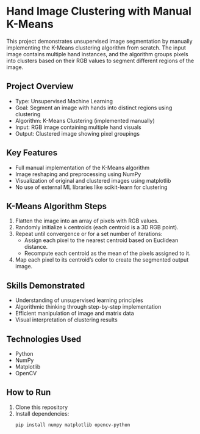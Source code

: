 # Hand Image Clustering with Manual K-Means

This project demonstrates unsupervised image segmentation by manually implementing the K-Means clustering algorithm from scratch. The input image contains multiple hand instances, and the algorithm groups pixels into clusters based on their RGB values to segment different regions of the image.

## Project Overview

- Type: Unsupervised Machine Learning
- Goal: Segment an image with hands into distinct regions using clustering
- Algorithm: K-Means Clustering (implemented manually)
- Input: RGB image containing multiple hand visuals
- Output: Clustered image showing pixel groupings

## Key Features

- Full manual implementation of the K-Means algorithm
- Image reshaping and preprocessing using NumPy
- Visualization of original and clustered images using matplotlib
- No use of external ML libraries like scikit-learn for clustering

## K-Means Algorithm Steps

1. Flatten the image into an array of pixels with RGB values.
2. Randomly initialize `k` centroids (each centroid is a 3D RGB point).
3. Repeat until convergence or for a set number of iterations:
   - Assign each pixel to the nearest centroid based on Euclidean distance.
   - Recompute each centroid as the mean of the pixels assigned to it.
4. Map each pixel to its centroid’s color to create the segmented output image.

## Skills Demonstrated

- Understanding of unsupervised learning principles
- Algorithmic thinking through step-by-step implementation
- Efficient manipulation of image and matrix data
- Visual interpretation of clustering results

## Technologies Used

- Python
- NumPy
- Matplotlib
- OpenCV 

## How to Run

1. Clone this repository
2. Install dependencies:
   ```bash
   pip install numpy matplotlib opencv-python